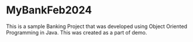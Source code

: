 # MyBankFeb2024

This is a sample Banking Project that was developed using Object Oriented Programming in Java.
This was created as a part of demo.
